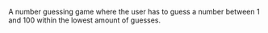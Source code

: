 A number guessing game where the user has to guess a number between 1 and 100 within the lowest amount of guesses.
